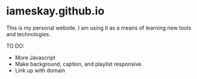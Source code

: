 # iameskay.github.io

This is my personal website. I am using it as a means of learning new tools and technologies. 

TO DO:
- More Javascript
- Make background, caption, and playlist responsive.
- Link up with domain 
